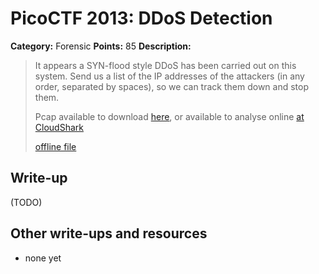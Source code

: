 # PicoCTF 2013: DDoS Detection

**Category:** Forensic
**Points:** 85
**Description:**

> It appears a SYN-flood style DDoS has been carried out on this system. Send us a list of the IP addresses of the attackers (in any order, separated by spaces), so we can track them down and stop them.
> 
> Pcap available to download [here](https://2013.picoctf.com/problems/syn_attack.pcap), or available to analyse online [at CloudShark](http://www.cloudshark.org/captures/88971318a309)
>
> [offline file](syn_attack.pcap)

## Write-up

(TODO)

## Other write-ups and resources

* none yet
